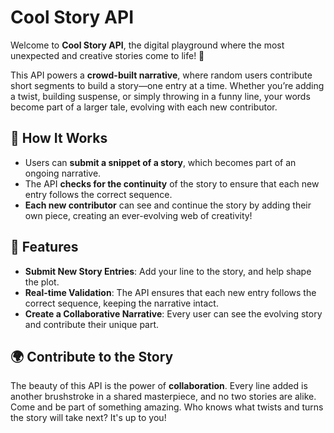 # Cool Story API

Welcome to **Cool Story API**, the digital playground where the most unexpected and creative stories come to life! 🌟

This API powers a **crowd-built narrative**, where random users contribute short segments to build a story—one entry at a time. Whether you’re adding a twist, building suspense, or simply throwing in a funny line, your words become part of a larger tale, evolving with each new contributor.

## 🚀 How It Works
- Users can **submit a snippet of a story**, which becomes part of an ongoing narrative.
- The API **checks for the continuity** of the story to ensure that each new entry follows the correct sequence.
- **Each new contributor** can see and continue the story by adding their own piece, creating an ever-evolving web of creativity!

## 🎯 Features
- **Submit New Story Entries**: Add your line to the story, and help shape the plot.
- **Real-time Validation**: The API ensures that each new entry follows the correct sequence, keeping the narrative intact.
- **Create a Collaborative Narrative**: Every user can see the evolving story and contribute their unique part.

## 🌍 Contribute to the Story
The beauty of this API is the power of **collaboration**. Every line added is another brushstroke in a shared masterpiece, and no two stories are alike. Come and be part of something amazing. Who knows what twists and turns the story will take next? It's up to you!
